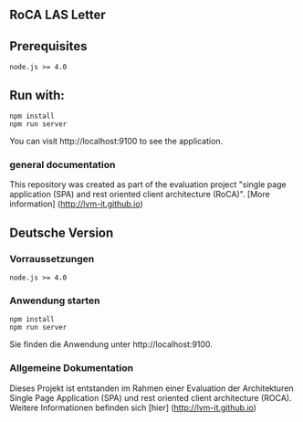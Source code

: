 ## RoCA LAS Letter

## Prerequisites

```
node.js >= 4.0
```

## Run with:

```
npm install
npm run server
```
You can visit http://localhost:9100 to see the application.

### general documentation

This repository was created as part of the evaluation project "single page application (SPA) and rest oriented client architecture (RoCA)". [More information] (http://lvm-it.github.io) 


## Deutsche Version

### Vorraussetzungen
```
node.js >= 4.0
```
### Anwendung starten

```
npm install
npm run server
```
Sie finden die Anwendung unter http://localhost:9100.

### Allgemeine Dokumentation

Dieses Projekt ist entstanden im Rahmen einer Evaluation der Architekturen Single Page Application (SPA) und rest oriented client architecture (ROCA). Weitere Informationen befinden sich [hier] (http://lvm-it.github.io)
